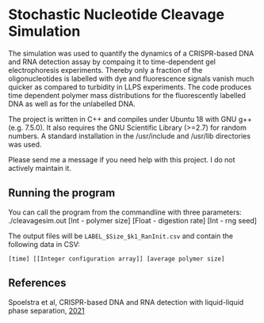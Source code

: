 # Stochastic Nucleotide Cleavage Simulation
The simulation was used to quantify the dynamics of a CRISPR-based DNA and RNA detection assay by compaing it to time-dependent gel electrophoresis experiments. Thereby only a fraction of the oligonucleotides is labelled with dye and fluorescence signals vanish much quicker as compared to turbidity in LLPS experiments. The code produces time dependent polymer mass distributions for the fluorescently labelled DNA as well as for the unlabelled DNA.


The project is written in C++ and compiles under Ubuntu 18 with GNU g++ (e.g. 7.5.0). It also requires the GNU Scientific Library (>=2.7) for random numbers. A standard installation in the /usr/include and /usr/lib directories was used.

Please send me a message if you need help with this project. I do not actively maintain it.

## Running the program
You can call the program from the commandline with three parameters:
    ./cleavagesim.out [Int - polymer size] [Float - digestion rate] [Int - rng seed]

The output files will be `LABEL_$Size_$k1_RanInit.csv` and contain the following data in CSV:

    [time] [[Integer configuration array]] [average polymer size]


## References
Spoelstra et al, CRISPR-based DNA and RNA detection with liquid-liquid phase separation, [2021](https://doi.org/10.1016/j.bpj.2021.02.013)

